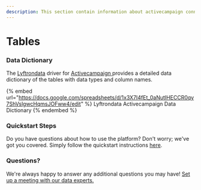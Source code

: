 ```yaml
---
description: This section contain information about activecampaign connector tables information
---
```


# Tables

### Data Dictionary

The [Lyftrondata](https://www.lyftrondata.com/) driver for [Activecampaign](https://www.lyftrondata.com/integration/marketing-analytics/active-campaign//)[ ](https://www.lyftrondata.com/integration/activecampaign/)provides a detailed data dictionary of the tables with data types and column names.

{% embed url="https://docs.google.com/spreadsheets/d/1x3X7I4fEt_0aNutIHECCR0qy7ShVslgwcHqmsJOFww4/edit" %}
Lyftrondata Activecampaign Data Dictionary
{% endembed %}

### Quickstart Steps

Do you have questions about how to use the platform? Don't worry; we've got you covered. Simply follow the quickstart instructions [here](../README.md).

### Questions? <a href="#questions" id="questions"></a>

We're always happy to answer any additional questions you may have! [Set up a meeting with our data experts.](https://www.lyftrondata.com/book-a-meeting/)

